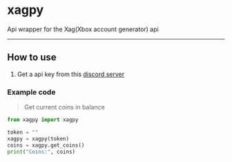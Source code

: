 # xagpy

Api wrapper for the Xag(Xbox account generator) api

---

## How to use

1. Get a api key from this [discord server](https://discord.gg/Ytbnqh2PvM)

### Example code

> Get current coins in balance

```py
from xagpy import xagpy

token = ""
xagpy = xagpy(token)
coins = xagpy.get_coins()
print("Coins:", coins)
```
